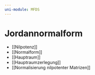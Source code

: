 ```yaml
---
uni-module: MFDS
---
```


# Jordannormalform

- [[Nilpotenz]]
- [[Normalform]]
- [[Hauptraum]]
- [[Hauptraumzerlegung]]
- [[Normalisierung nilpotenter Matrizen]]
